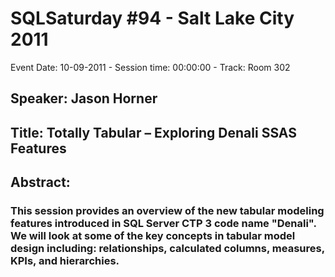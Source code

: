 # SQLSaturday #94 - Salt Lake City 2011
Event Date: 10-09-2011 - Session time: 00:00:00 - Track: Room 302
## Speaker: Jason Horner
## Title: Totally Tabular – Exploring Denali SSAS Features
## Abstract:
### This session provides an overview of the new tabular modeling features introduced in SQL Server CTP 3 code name "Denali". We will look at some of the key concepts in tabular model design including: relationships, calculated columns, measures, KPIs, and hierarchies. 
